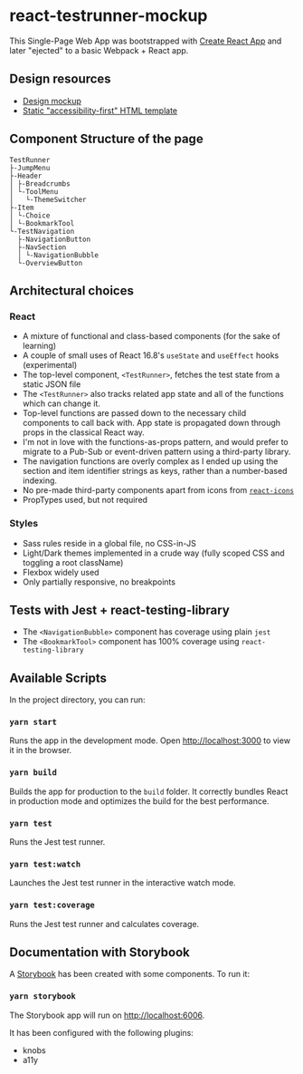 # react-testrunner-mockup

This Single-Page Web App was bootstrapped with [Create React App](https://github.com/facebook/create-react-app) and later "ejected" to a basic Webpack + React app.

## Design resources

- [Design mockup](docs/ux_mockup.png)
- [Static "accessibility-first" HTML template](docs/tao_deliver.html)

## Component Structure of the page

```
TestRunner
├-JumpMenu
├-Header
│ ├-Breadcrumbs
│ └-ToolMenu
│   └-ThemeSwitcher
├-Item
│ └-Choice
│ └-BookmarkTool
└-TestNavigation
  ├-NavigationButton
  ├-NavSection
  │ └-NavigationBubble
  └-OverviewButton
```

## Architectural choices

### React

- A mixture of functional and class-based components (for the sake of learning)
- A couple of small uses of React 16.8's `useState` and `useEffect` hooks (experimental)
- The top-level component, `<TestRunner>`, fetches the test state from a static JSON file
- The `<TestRunner>` also tracks related app state and all of the functions which can change it.
- Top-level functions are passed down to the necessary child components to call back with. App state is propagated down through props in the classical React way.
- I'm not in love with the functions-as-props pattern, and would prefer to migrate to a Pub-Sub or event-driven pattern using a third-party library.
- The navigation functions are overly complex as I ended up using the section and item identifier strings as keys, rather than a number-based indexing.
- No pre-made third-party components apart from icons from [`react-icons`](https://react-icons.netlify.com)
- PropTypes used, but not required

### Styles

- Sass rules reside in a global file, no CSS-in-JS
- Light/Dark themes implemented in a crude way (fully scoped CSS and toggling a root className)
- Flexbox widely used
- Only partially responsive, no breakpoints

## Tests with Jest + react-testing-library

- The `<NavigationBubble>` component has coverage using plain `jest`
- The `<BookmarkTool>` component has 100% coverage using `react-testing-library`

## Available Scripts

In the project directory, you can run:

### `yarn start`

Runs the app in the development mode.
Open [http://localhost:3000](http://localhost:3000) to view it in the browser.

### `yarn build`

Builds the app for production to the `build` folder.
It correctly bundles React in production mode and optimizes the build for the best performance.

### `yarn test`

Runs the Jest test runner.

### `yarn test:watch`

Launches the Jest test runner in the interactive watch mode.

### `yarn test:coverage`

Runs the Jest test runner and calculates coverage.

## Documentation with Storybook

A [Storybook](https://github.com/storybookjs/storybook) has been created with some components. To run it:

### `yarn storybook`

The Storybook app will run on [http://localhost:6006](http://localhost:6006).

It has been configured with the following plugins:

- knobs
- a11y
